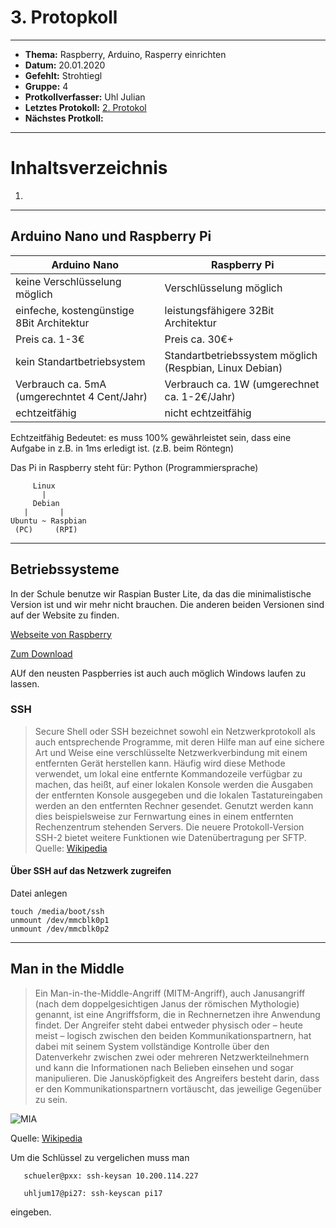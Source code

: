 # 3. Protopkoll

------------------------------

* **Thema:** Raspberry, Arduino, Rasperry einrichten
* **Datum:** 20.01.2020
* **Gefehlt:** Strohtiegl
* **Gruppe:** 4
* **Protkollverfasser:** Uhl Julian
* **Letztes Protokoll:** [2. Protokol](https://github.com/HTLMechatronics/m17-3ahme-la1-sx/blob/uhljum17/uhljum17/protokolle/protkoll_2019-10-14_uhljum17.md)
* **Nächstes Protkoll:**

------------------------------

# Inhaltsverzeichnis
  1.

------------------------------
## Arduino Nano und Raspberry Pi

  Arduino Nano                                | Raspberry Pi
  --------------------------------------------|-----------------------------------------
  keine Verschlüsselung möglich               | Verschlüsselung möglich
  einfeche, kostengünstige 8Bit Architektur   | leistungsfähigere 32Bit Architektur
  Preis ca. 1-3€                              | Preis ca. 30€+
  kein Standartbetriebsystem                  | Standartbetriebssystem möglich (Respbian, Linux Debian)
  Verbrauch ca. 5mA (umgerechntet 4 Cent/Jahr)| Verbrauch ca. 1W (umgerechnet ca. 1-2€/Jahr)
  echtzeitfähig                               | nicht echtzeitfähig 
  
  Echtzeitfähig Bedeutet: es muss 100% gewährleistet sein, dass eine Aufgabe in z.B. in 1ms erledigt ist. (z.B. beim Röntegn)
  
  Das Pi in Raspberry steht für: Python (Programmiersprache)
  
         Linux 
           |
         Debian
       |       |
    Ubuntu ~ Raspbian
     (PC)     (RPI)
 
--------------------------------------

## Betriebssysteme

  In der Schule benutze wir Raspian Buster Lite, da das die minimalistische Version ist und wir mehr nicht brauchen. Die anderen beiden     Versionen sind auf der Website zu finden.

[Webseite von Raspberry](https://www.raspberrypi.org) 

[Zum Download](https://www.raspberrypi.org/downloads)

AUf den neusten Paspberries ist auch auch möglich Windows laufen zu lassen.

### SSH

>Secure Shell oder SSH bezeichnet sowohl ein Netzwerkprotokoll als auch entsprechende Programme, mit deren Hilfe man auf eine sichere Art und Weise eine verschlüsselte Netzwerkverbindung mit einem entfernten Gerät herstellen kann. Häufig wird diese Methode verwendet, um lokal eine entfernte Kommandozeile verfügbar zu machen, das heißt, auf einer lokalen Konsole werden die Ausgaben der entfernten Konsole ausgegeben und die lokalen Tastatureingaben werden an den entfernten Rechner gesendet. Genutzt werden kann dies beispielsweise zur Fernwartung eines in einem entfernten Rechenzentrum stehenden Servers. Die neuere Protokoll-Version SSH-2 bietet weitere Funktionen wie Datenübertragung per SFTP. 
Quelle: [Wikipedia](https://de.wikipedia.org/wiki/Secure_Shell)

#### Über SSH auf das Netzwerk zugreifen
 
 Datei anlegen
   
    touch /media/boot/ssh
    unmount /dev/mmcblk0p1
    unmount /dev/mmcblk0p2

-----------------------------

## Man in the Middle

>Ein Man-in-the-Middle-Angriff (MITM-Angriff), auch Janusangriff (nach dem doppelgesichtigen Janus der römischen Mythologie) genannt,    ist eine Angriffsform, die in Rechnernetzen ihre Anwendung findet. Der Angreifer steht dabei entweder physisch oder – heute meist –   logisch zwischen den beiden Kommunikationspartnern, hat dabei mit seinem System vollständige Kontrolle über den Datenverkehr zwischen zwei oder mehreren Netzwerkteilnehmern und kann die Informationen nach Belieben einsehen und sogar manipulieren. Die Janusköpfigkeit des Angreifers besteht darin, dass er den Kommunikationspartnern vortäuscht, das jeweilige Gegenüber zu sein. 


  ![MIA](http://wiki.cas.mcmaster.ca/images/3/38/Man_in_the_Middle.jpg)

Quelle: [Wikipedia](https://de.wikipedia.org/wiki/Man-in-the-Middle-Angriff)


Um die Schlüssel zu vergelichen muss man

       schueler@pxx: ssh-keysan 10.200.114.227
       
       uhljum17@pi27: ssh-keyscan pi17
       
       
eingeben.
